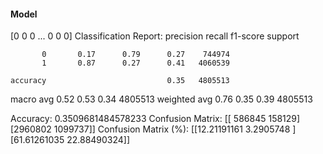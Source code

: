 #### Model
[0 0 0 ... 0 0 0]
Classification Report:
              precision    recall  f1-score   support

           0       0.17      0.79      0.27    744974
           1       0.87      0.27      0.41   4060539

    accuracy                           0.35   4805513
   macro avg       0.52      0.53      0.34   4805513
weighted avg       0.76      0.35      0.39   4805513

Accuracy: 0.3509681484578233
Confusion Matrix:
[[ 586845  158129]
 [2960802 1099737]]
Confusion Matrix (%):
[[12.21191161  3.2905748 ]
 [61.61261035 22.88490324]]
